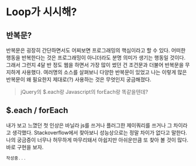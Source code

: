 # Loop가 시시해?

## 반복문?

반복문은 굉장히 간단하면서도 어찌보면 프로그래밍의 핵심이라고 할 수 있다. 어떠한 행동을 반복한다는 것은 프로그래밍이 아니더라도 분명 의미가 생기는 행동일 것이다. 그래서 그런지 4달 반 정도 웹을 하면서 가장 많이 썼던 건 조건문과 더불어 반복문을 무지하게 사용했다. 여러명의 소스를 살펴보니 다양한 반복문이 있었고 나는 이렇게 많은 반복문이 왜 필요한지 제대로(?) 사용하는 것은 무엇인지 궁금해졌다.

> jQuery의 $.each랑 Javascript의 forEach랑 똑같을텐데?



##  $.each / forEach

내가 보고 느꼈던 첫 인상은 바닐라 js를 쓰거나 플러그한 제이쿼리를 쓰거나 그 차이라고 생각했다. Stackoverflow에서 찾아보니 성능상으로는 정말 차이가 없다고 말한다. 나의 궁금증이 너무나 허무하게 마무리돼서 아쉽지만 아쉬운만큼 또 찾아 볼 것이 많다. 바로 구현을 보자.

```javascript
작성중...
```